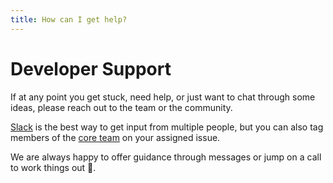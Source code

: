 ```yaml
---
title: How can I get help?
---
```


# Developer Support

If at any point you get stuck, need help, or just want to chat through some ideas,
please reach out to the team or the community.

[Slack][slack] is the best way to get input from multiple people, but you can also
tag members of the [core team][team] on your assigned issue.

We are always happy to offer guidance through messages or jump on a call to work
things out :pear:.

[slack]: https://weave-community.slack.com/archives/C02KARWGR7S
[team]: /docs/community/team
